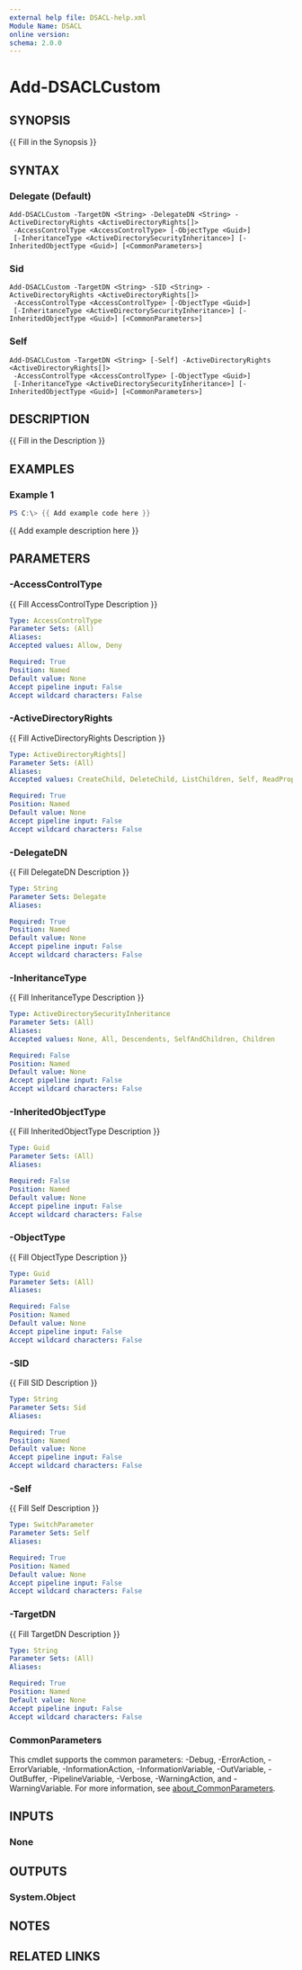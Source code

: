 ```yaml
---
external help file: DSACL-help.xml
Module Name: DSACL
online version:
schema: 2.0.0
---
```


# Add-DSACLCustom

## SYNOPSIS
{{ Fill in the Synopsis }}

## SYNTAX

### Delegate (Default)
```
Add-DSACLCustom -TargetDN <String> -DelegateDN <String> -ActiveDirectoryRights <ActiveDirectoryRights[]>
 -AccessControlType <AccessControlType> [-ObjectType <Guid>]
 [-InheritanceType <ActiveDirectorySecurityInheritance>] [-InheritedObjectType <Guid>] [<CommonParameters>]
```

### Sid
```
Add-DSACLCustom -TargetDN <String> -SID <String> -ActiveDirectoryRights <ActiveDirectoryRights[]>
 -AccessControlType <AccessControlType> [-ObjectType <Guid>]
 [-InheritanceType <ActiveDirectorySecurityInheritance>] [-InheritedObjectType <Guid>] [<CommonParameters>]
```

### Self
```
Add-DSACLCustom -TargetDN <String> [-Self] -ActiveDirectoryRights <ActiveDirectoryRights[]>
 -AccessControlType <AccessControlType> [-ObjectType <Guid>]
 [-InheritanceType <ActiveDirectorySecurityInheritance>] [-InheritedObjectType <Guid>] [<CommonParameters>]
```

## DESCRIPTION
{{ Fill in the Description }}

## EXAMPLES

### Example 1
```powershell
PS C:\> {{ Add example code here }}
```

{{ Add example description here }}

## PARAMETERS

### -AccessControlType
{{ Fill AccessControlType Description }}

```yaml
Type: AccessControlType
Parameter Sets: (All)
Aliases:
Accepted values: Allow, Deny

Required: True
Position: Named
Default value: None
Accept pipeline input: False
Accept wildcard characters: False
```

### -ActiveDirectoryRights
{{ Fill ActiveDirectoryRights Description }}

```yaml
Type: ActiveDirectoryRights[]
Parameter Sets: (All)
Aliases:
Accepted values: CreateChild, DeleteChild, ListChildren, Self, ReadProperty, WriteProperty, DeleteTree, ListObject, ExtendedRight, Delete, ReadControl, GenericExecute, GenericWrite, GenericRead, WriteDacl, WriteOwner, GenericAll, Synchronize, AccessSystemSecurity

Required: True
Position: Named
Default value: None
Accept pipeline input: False
Accept wildcard characters: False
```

### -DelegateDN
{{ Fill DelegateDN Description }}

```yaml
Type: String
Parameter Sets: Delegate
Aliases:

Required: True
Position: Named
Default value: None
Accept pipeline input: False
Accept wildcard characters: False
```

### -InheritanceType
{{ Fill InheritanceType Description }}

```yaml
Type: ActiveDirectorySecurityInheritance
Parameter Sets: (All)
Aliases:
Accepted values: None, All, Descendents, SelfAndChildren, Children

Required: False
Position: Named
Default value: None
Accept pipeline input: False
Accept wildcard characters: False
```

### -InheritedObjectType
{{ Fill InheritedObjectType Description }}

```yaml
Type: Guid
Parameter Sets: (All)
Aliases:

Required: False
Position: Named
Default value: None
Accept pipeline input: False
Accept wildcard characters: False
```

### -ObjectType
{{ Fill ObjectType Description }}

```yaml
Type: Guid
Parameter Sets: (All)
Aliases:

Required: False
Position: Named
Default value: None
Accept pipeline input: False
Accept wildcard characters: False
```

### -SID
{{ Fill SID Description }}

```yaml
Type: String
Parameter Sets: Sid
Aliases:

Required: True
Position: Named
Default value: None
Accept pipeline input: False
Accept wildcard characters: False
```

### -Self
{{ Fill Self Description }}

```yaml
Type: SwitchParameter
Parameter Sets: Self
Aliases:

Required: True
Position: Named
Default value: None
Accept pipeline input: False
Accept wildcard characters: False
```

### -TargetDN
{{ Fill TargetDN Description }}

```yaml
Type: String
Parameter Sets: (All)
Aliases:

Required: True
Position: Named
Default value: None
Accept pipeline input: False
Accept wildcard characters: False
```

### CommonParameters
This cmdlet supports the common parameters: -Debug, -ErrorAction, -ErrorVariable, -InformationAction, -InformationVariable, -OutVariable, -OutBuffer, -PipelineVariable, -Verbose, -WarningAction, and -WarningVariable. For more information, see [about_CommonParameters](http://go.microsoft.com/fwlink/?LinkID=113216).

## INPUTS

### None

## OUTPUTS

### System.Object
## NOTES

## RELATED LINKS
